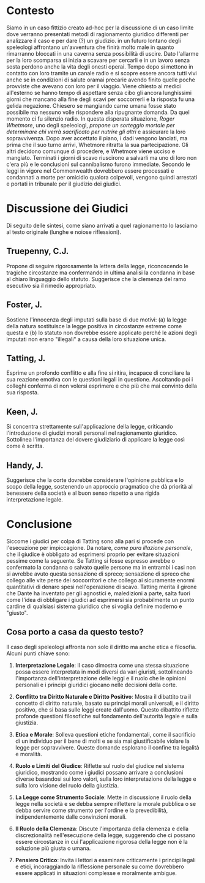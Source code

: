 # Contesto
Siamo in un caso fittizio creato ad-hoc per la discussione di un caso limite dove verranno presentati metodi di ragionamento giuridico differenti per analizzare il caso e per dare (?) un giudizio.
in un futuro lontano degli speleologi affrontano un'avventura che finirà molto male in quanto rimarranno bloccati in una caverna senza possibilità di uscire. Dato l'allarme per la loro scomparsa si inizia a scavare per cercarli e in un lavoro senza sosta perdono anche la vita degli onesti operai. 
Tempo dopo si mettono in contatto con loro tramite un canale radio e si scopre essere ancora tutti vivi anche se in condizioni di salute oramai precarie avendo finito quelle poche provviste che avevano con loro per il viaggio. Viene chiesto ai medici all'esterno se hanno tempo di aspettare senza cibo gli ancora lunghissimi giorni che mancano alla fine degli scavi per soccorrerli e la risposta fu una gelida negazione. Chiesero se mangiando carne umana fosse stato possibile ma nessuno volle rispondere alla ripugnante domanda. Da quel momento ci fu silenzio radio. In questa disperata situazione, *Roger Whetmore*, uno degli speleologi, *propone un sorteggio mortale per determinare chi verrà sacrificato per nutrire gli altri* e assicurare la loro sopravvivenza. Dopo aver accettato il piano, i dadi vengono lanciati, ma prima che il suo turno arrivi, Whetmore ritratta la sua partecipazione. Gli altri decidono comunque di procedere, e Whetmore viene ucciso e mangiato.
Terminati i giorni di scavo riuscirono a salvarli ma uno di loro non c'era più e le conclusioni sul cannibalismo furono immediate. 
Secondo le leggi in vigore nel Commonwealth dovrebbero essere processati e condannati a morte per omicidio qualora colpevoli, vengono quindi arrestati e portati in tribunale per il giudizio dei giudici. 

# Discussione dei Giudici
Di seguito delle sintesi, come siano arrivati a quel ragionamento lo lasciamo al testo originale (lunghe e noiose riflessioni).
## Truepenny, C.J. 
Propone di seguire rigorosamente la lettera della legge, riconoscendo le tragiche circostanze ma confermando in ultima analisi la condanna in base al chiaro linguaggio dello statuto. Suggerisce che la clemenza del ramo esecutivo sia il rimedio appropriato.

## Foster, J.
Sostiene l'innocenza degli imputati sulla base di due motivi: (a) la legge della natura sostituisce la legge positiva in circostanze estreme come questa e (b) lo statuto non dovrebbe essere applicato perché le azioni degli imputati non erano "illegali" a causa della loro situazione unica.

## Tatting, J.
Esprime un profondo conflitto e alla fine si ritira, incapace di conciliare la sua reazione emotiva con le questioni legali in questione. Ascoltando poi i colleghi conferma di non volersi esprimere e che più che mai convinto della sua risposta.

## Keen, J.
Si concentra strettamente sull'applicazione della legge, criticando l'introduzione di giudizi morali personali nel ragionamento giuridico. Sottolinea l'importanza del dovere giudiziario di applicare la legge così come è scritta.

## Handy, J.
Suggerisce che la corte dovrebbe considerare l'opinione pubblica e lo scopo della legge, sostenendo un approccio pragmatico che dà priorità al benessere della società e al buon senso rispetto a una rigida interpretazione legale.

# Conclusione 
Siccome i giudici per colpa di Tatting sono alla pari si procede con l'esecuzione per impiccagione. Da notare, *come pura illazione personale*, che il giudice è obbligato ad esprimersi proprio per evitare situazioni pessime come la seguente. Se Tatting si fosse espresso avrebbe o confermato la condanna o salvato quelle persone ma in entrambi i casi non si avrebbe avuto questa sensazione di spreco; sensazione di spreco che collego alle vite perse dei soccorritori e che collego ai sicuramente enormi quantitativi di denaro spesi nell'operazione di scavo. Tatting merita il girone che Dante ha inventato per gli agnostici e, maledizioni a parte, salta fuori come l'idea di obbligare i giudici ad esprimersi sia probabilmente un punto cardine di qualsiasi sistema giuridico che si voglia definire moderno e "giusto".

## Cosa porto a casa da questo testo?
Il caso degli speleologi affronta non solo il diritto ma anche etica e filosofia. Alcuni punti chiave sono:
1. **Interpretazione Legale**: Il caso dimostra come una stessa situazione possa essere interpretata in modi diversi da vari giuristi, sottolineando l'importanza dell'interpretazione delle leggi e il ruolo che le opinioni personali e i principi giuridici giocano nelle decisioni della corte.
    
2. **Conflitto tra Diritto Naturale e Diritto Positivo**: Mostra il dibattito tra il concetto di diritto naturale, basato su principi morali universali, e il diritto positivo, che si basa sulle leggi create dall'uomo. Questo dibattito riflette profonde questioni filosofiche sul fondamento dell'autorità legale e sulla giustizia.
    
3. **Etica e Morale**: Solleva questioni etiche fondamentali, come il sacrificio di un individuo per il bene di molti e se sia mai giustificabile violare la legge per sopravvivere. Queste domande esplorano il confine tra legalità e moralità.
    
4. **Ruolo e Limiti del Giudice**: Riflette sul ruolo del giudice nel sistema giuridico, mostrando come i giudici possano arrivare a conclusioni diverse basandosi sui loro valori, sulla loro interpretazione della legge e sulla loro visione del ruolo della giustizia.
    
5. **La Legge come Strumento Sociale**: Mette in discussione il ruolo della legge nella società e se debba sempre riflettere la morale pubblica o se debba servire come strumento per l'ordine e la prevedibilità, indipendentemente dalle convinzioni morali.
    
6. **Il Ruolo della Clemenza**: Discute l'importanza della clemenza e della discrezionalità nell'esecuzione della legge, suggerendo che ci possano essere circostanze in cui l'applicazione rigorosa della legge non è la soluzione più giusta o umana.
    
7. **Pensiero Critico**: Invita i lettori a esaminare criticamente i principi legali e etici, incoraggiando la riflessione personale su come dovrebbero essere applicati in situazioni complesse e moralmente ambigue.